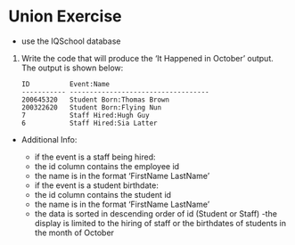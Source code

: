 # Union Exercise

- use the IQSchool database

1. Write the code that will produce the ‘It Happened in October’ output.
The output is shown below:

    ```
    ID          Event:Name
    ----------- -----------------------------------
    200645320   Student Born:Thomas Brown
    200322620   Student Born:Flying Nun
    7           Staff Hired:Hugh Guy
    6           Staff Hired:Sia Latter
    ```
- Additional Info:

    - if the event is a staff being hired:
    - the id column contains the employee id
    - the name is in the format ‘FirstName LastName’
    - if the event is a student birthdate:
    - the id column contains the student id
    - the name is in the format ‘FirstName LastName’
    - the data is sorted in descending order of id (Student or Staff)
    -the display is limited to the hiring of staff or the birthdates of students in the month of October
